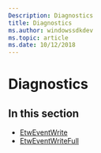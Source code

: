 ```yaml
---
Description: Diagnostics
title: Diagnostics
ms.author: windowssdkdev
ms.topic: article
ms.date: 10/12/2018
---
```


# Diagnostics

## In this section

- [EtwEventWrite](etweventwrite.md)
- [EtwEventWriteFull](etweventwritefull.md)
